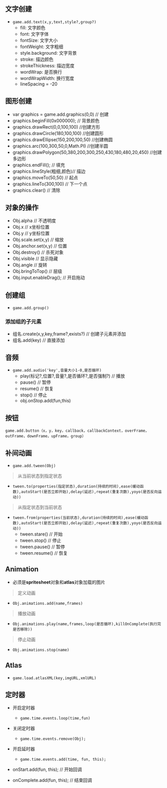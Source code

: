 ## 文字创建
- `game.add.text(x,y,text,style?,group?)`
    - fill: 文字颜色
    - font: 文字字体
    - fontSize: 文字大小
    - fontWeight: 文字粗细
    - style.background: 文字背景
    - stroke: 描边颜色
    - strokeThickness: 描边宽度
    - wordWrap: 是否换行
    - wordWrapWidth: 换行宽度
    - lineSpacing = -20

## 图形创建
- var graphics = game.add.graphics(0,0) // 创建
- graphics.beginFill(0x000000); // 背景颜色
- graphics.drawRect(0,0,100,100) //创建方形
- graphics.drawCircle(180,100,100) //创建圆形
- graphics.drawEllipse(150,200,100,50) //创建椭圆
- graphics.arc(100,300,50,0,Math.PI) //创建半圆
- graphics.drawPolygon(50,380,200,300,250,430,180,480,20,450) //创建多边形
- graphics.endFill(); // 填充
- graphics.lineStyle(粗细,颜色)// 描边
- graphics.moveTo(50,50) // 起点
- graphics.lineTo(300,100) // 下一个点
- graphics.clear() // 清除


## 对象的操作
- Obj.alpha // 不透明度
- Obj.x // x坐标位置
- Obj.y // y坐标位置
- Obj.scale.set(x,y) // 缩放
- Obj.anchor.set(x,y) // 位置
- Obj.destroy() // 杀死对象
- Obj.visible // 显示隐藏
- Obj.angle // 旋转
- Obj.bringToTop() // 层级
- Obj.input.enableDrag(); // 开启拖动
## 创建组
- `game.add.group()`
### 添加组的子元素
- 组名.create(x,y,key,frame?,exists?) // 创建子元素并添加
- 组名.add(key) // 直接添加

## 音频
- `game.add.audio('key',音量大小1-0,是否循环)`
    - play(标记?,位置?,音量?,是否循环?,是否强制?) // 播放
    - pause() // 暂停
    - resume() // 恢复
    - stop() // 停止
    - obj.onStop.add(fun,this)

## 按钮
`game.add.button（x，y，key，callback，callbackContext，overFrame，outFrame，downFrame，upFrame，group）`


## 补间动画
- `game.add.tween(Obj)`
> 从当前状态到指定状态
- `tween.to(properties(指定状态),duration(持续的时间),ease(缓动函数),autoStart(是否立即开始),delay(延迟),repeat(重复次数),yoyo(是否反向运动)) `
> 从指定状态到当前状态
- `tween.from(properties(当前状态),duration(持续的时间),ease(缓动函数),autoStart(是否立即开始),delay(延迟),repeat(重复次数),yoyo(是否反向运动))`
    - tween.stare() // 开始
    - tween.stop() // 停止
    - tween.pause() // 暂停
    - tween.resume() // 恢复

## Animation
- 必须是**spritesheet**对象和**atlas**对象加载的图片
> 定义动画
- `Obj.animations.add(name,frames)`
> 播放动画
- `Obj.animations.play(name,frames,loop(是否循环),killOnComplete(执行完是否移除))`
> 停止动画
- `Obj.animations.stop(name)`

## Atlas
- `game.load.atlasXML(key,imgURL,xmlURL)`

## 定时器
- 开启定时器
    - `game.time.events.loop(time,fun)`
- 关闭定时器
    - `game.time.events.remove(Obj);`
- 开启延时器
    - `game.time.events.add(time, fun, this);`


- onStart.add(fun, this); // 开始回调
- onComplete.add(fun, this); // 结束回调